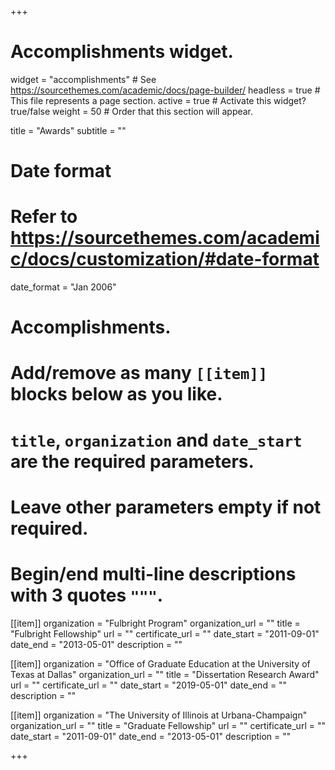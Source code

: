 +++
# Accomplishments widget.
widget = "accomplishments"  # See https://sourcethemes.com/academic/docs/page-builder/
headless = true  # This file represents a page section.
active = true  # Activate this widget? true/false
weight = 50  # Order that this section will appear.

title = "Awards"
subtitle = ""

# Date format
#   Refer to https://sourcethemes.com/academic/docs/customization/#date-format
date_format = "Jan 2006"

# Accomplishments.
#   Add/remove as many `[[item]]` blocks below as you like.
#   `title`, `organization` and `date_start` are the required parameters.
#   Leave other parameters empty if not required.
#   Begin/end multi-line descriptions with 3 quotes `"""`.

[[item]]
  organization = "Fulbright Program"
  organization_url = ""
  title = "Fulbright Fellowship"
  url = ""
  certificate_url = ""
  date_start = "2011-09-01"
  date_end = "2013-05-01"
  description = ""

[[item]]
  organization = "Office of Graduate Education at the University of Texas at Dallas"
  organization_url = ""
  title = "Dissertation Research Award"
  url = ""
  certificate_url = ""
  date_start = "2019-05-01"
  date_end = ""
  description = ""
  
[[item]]
  organization = "The University of Illinois at Urbana-Champaign"
  organization_url = ""
  title = "Graduate Fellowship"
  url = ""
  certificate_url = ""
  date_start = "2011-09-01"
  date_end = "2013-05-01"
  description = ""

+++
